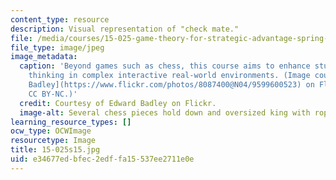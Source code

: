 ```yaml
---
content_type: resource
description: Visual representation of "check mate."
file: /media/courses/15-025-game-theory-for-strategic-advantage-spring-2015/e34677edbfec2edffa15537ee2711e0e_15-025s15.jpg
file_type: image/jpeg
image_metadata:
  caption: 'Beyond games such as chess, this course aims to enhance students'' strategic
    thinking in complex interactive real-world environments. (Image courtesy of [Edward
    Badley](https://www.flickr.com/photos/8087400@N04/9599600523) on Flickr. License:
    CC BY-NC.)'
  credit: Courtesy of Edward Badley on Flickr.
  image-alt: Several chess pieces hold down and oversized king with ropes.
learning_resource_types: []
ocw_type: OCWImage
resourcetype: Image
title: 15-025s15.jpg
uid: e34677ed-bfec-2edf-fa15-537ee2711e0e
---
```


